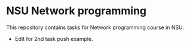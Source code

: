 # NSU Network programming
This repository contains tasks for Network programming course in NSU. 
* Edit for 2nd task push example.
